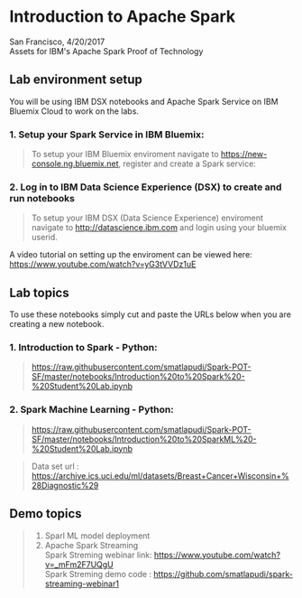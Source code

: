 # Introduction to Apache Spark
San Francisco, 4/20/2017 <br>
Assets for IBM's Apache Spark Proof of Technology

<h2> Lab environment setup</h2>
You will be using IBM DSX notebooks and Apache Spark Service on IBM Bluemix Cloud to work on the labs.

<h3>1. Setup your Spark Service in IBM Bluemix:</h3>

> To setup your IBM Bluemix enviroment navigate to https://new-console.ng.bluemix.net, register and create a Spark service:<br>
> 

<h3>2. Log in to IBM Data Science Experience (DSX) to create and run notebooks </h3>

> To setup your IBM DSX (Data Science Experience) enviroment navigate to http://datascience.ibm.com and login using your bluemix userid.<br>
> 

A video tutorial on setting up the enviroment can be viewed here:<br>
https://www.youtube.com/watch?v=yG3tVVDz1uE


<h2> Lab topics </h2>
To use these notebooks simply cut and paste the URLs below when you are creating a new notebook.

<h3>1. Introduction to Spark - Python:</h3>

> https://raw.githubusercontent.com/smatlapudi/Spark-POT-SF/master/notebooks/Introduction%20to%20Spark%20-%20Student%20Lab.ipynb


<h3>2. Spark Machine Learning - Python:</h3>

> https://raw.githubusercontent.com/smatlapudi/Spark-POT-SF/master/notebooks/Introduction%20to%20SparkML%20-%20Student%20Lab.ipynb

> Data set url : https://archive.ics.uci.edu/ml/datasets/Breast+Cancer+Wisconsin+%28Diagnostic%29

<h2> Demo topics </h2>

> 1. Sparl ML model deployment
> 2. Apache Spark Streaming <br>
>    Spark Streming webinar link: https://www.youtube.com/watch?v=_mFm2F7UQgU <br>
>    Spark Streming demo code : https://github.com/smatlapudi/spark-streaming-webinar1  <br>


